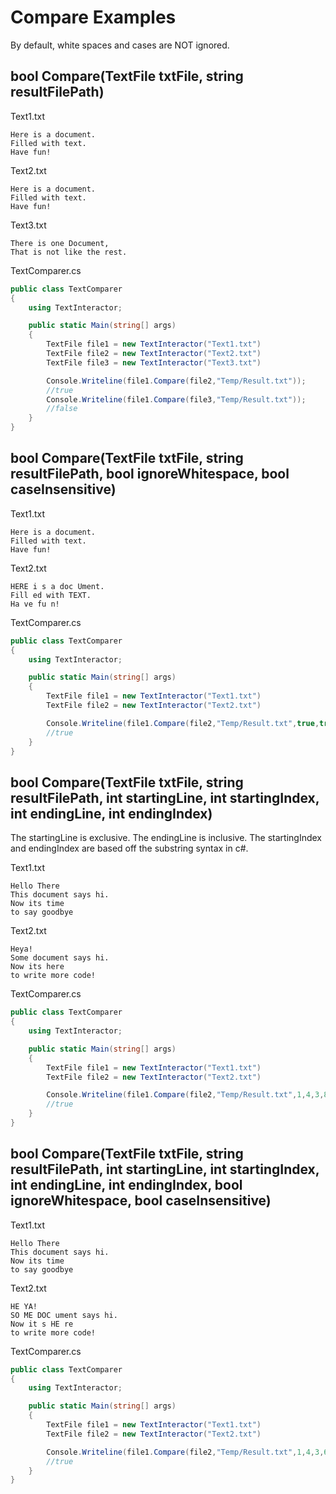 # Compare Examples
By default, white spaces and cases are NOT ignored.
## bool Compare(TextFile txtFile, string resultFilePath)
Text1.txt
```
Here is a document.
Filled with text.
Have fun!
```
Text2.txt
```
Here is a document.
Filled with text.
Have fun!
```
Text3.txt
```
There is one Document,
That is not like the rest.
```

TextComparer.cs
```c#
public class TextComparer
{
    using TextInteractor;

    public static Main(string[] args)
    {
        TextFile file1 = new TextInteractor("Text1.txt")
        TextFile file2 = new TextInteractor("Text2.txt")
        TextFile file3 = new TextInteractor("Text3.txt")

        Console.Writeline(file1.Compare(file2,"Temp/Result.txt"));
        //true
        Console.Writeline(file1.Compare(file3,"Temp/Result.txt"));
        //false
    }
}
```
## bool Compare(TextFile txtFile, string resultFilePath, bool ignoreWhitespace, bool caseInsensitive)
Text1.txt
```
Here is a document.
Filled with text.
Have fun!
```
Text2.txt
```
HERE i s a doc Ument.
Fill ed with TEXT.
Ha ve fu n!
```

TextComparer.cs
```c#
public class TextComparer
{
    using TextInteractor;

    public static Main(string[] args)
    {
        TextFile file1 = new TextInteractor("Text1.txt")
        TextFile file2 = new TextInteractor("Text2.txt")

        Console.Writeline(file1.Compare(file2,"Temp/Result.txt",true,true));
        //true
    }
}
```
## bool Compare(TextFile txtFile, string resultFilePath, int startingLine, int startingIndex, int endingLine, int endingIndex)
The startingLine is exclusive. The endingLine is inclusive. The startingIndex and endingIndex are based off the substring syntax in c#.  

Text1.txt
```
Hello There
This document says hi.
Now its time
to say goodbye
```
Text2.txt
```
Heya!
Some document says hi.
Now its here
to write more code!
```

TextComparer.cs
```c#
public class TextComparer
{
    using TextInteractor;

    public static Main(string[] args)
    {
        TextFile file1 = new TextInteractor("Text1.txt")
        TextFile file2 = new TextInteractor("Text2.txt")

        Console.Writeline(file1.Compare(file2,"Temp/Result.txt",1,4,3,8));
        //true
    }
}
```
## bool Compare(TextFile txtFile, string resultFilePath, int startingLine, int startingIndex, int endingLine, int endingIndex, bool ignoreWhitespace, bool caseInsensitive)
Text1.txt
```
Hello There
This document says hi.
Now its time
to say goodbye
```
Text2.txt
```
HE YA!
SO ME DOC ument says hi.
Now it s HE re
to write more code!
```

TextComparer.cs
```c#
public class TextComparer
{
    using TextInteractor;

    public static Main(string[] args)
    {
        TextFile file1 = new TextInteractor("Text1.txt")
        TextFile file2 = new TextInteractor("Text2.txt")

        Console.Writeline(file1.Compare(file2,"Temp/Result.txt",1,4,3,6,true,true));
        //true
    }
}
```
